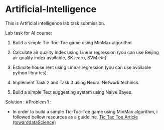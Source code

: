# Artificial-Intelligence

This is Artificial intelligence lab task submission.

 Lab task for AI course:

1) Build a simple Tic-Toc-Toe game using MinMax algorithm.

2) Calculate air quality index using Linear regression (you can use Beijing air quality index available, SK learn, SVM etc).

3) Estimate house rent using Linear regression (you can use available python libraries).

4) Implement Task 2 and Task 3 using Neural Network technics. 

5) Build a simple Text suggesting system using Naive Bayes. 


Solution :
#Problem 1 :
* In order to build a simple Tic-Toc-Toe game using MinMax algorithm, i followed bellow resources as a guideline.
[Tic Tac Toe Article (towarddataScience)](https://towardsdatascience.com/tic-tac-toe-creating-unbeatable-ai-with-minimax-algorithm-8af9e52c1e7d)